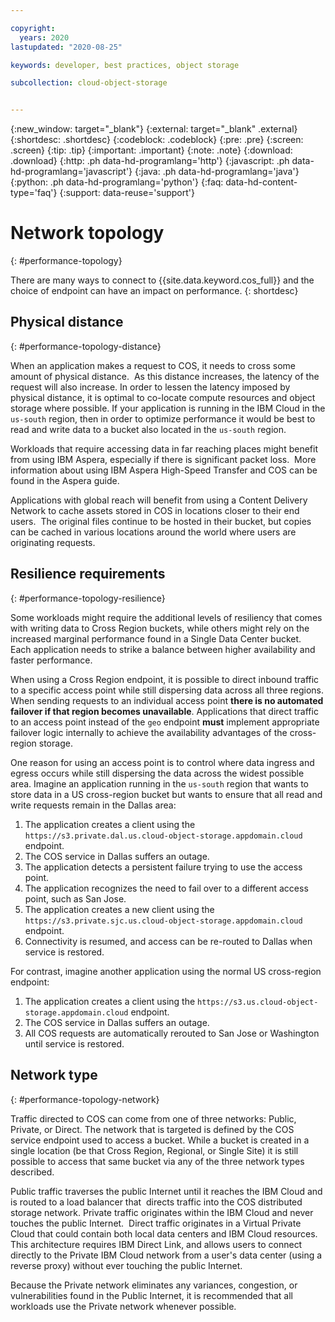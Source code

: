 ```yaml
---

copyright:
  years: 2020
lastupdated: "2020-08-25"

keywords: developer, best practices, object storage

subcollection: cloud-object-storage


---
```

{:new_window: target="_blank"}
{:external: target="_blank" .external}
{:shortdesc: .shortdesc}
{:codeblock: .codeblock}
{:pre: .pre}
{:screen: .screen}
{:tip: .tip}
{:important: .important}
{:note: .note}
{:download: .download} 
{:http: .ph data-hd-programlang='http'} 
{:javascript: .ph data-hd-programlang='javascript'} 
{:java: .ph data-hd-programlang='java'} 
{:python: .ph data-hd-programlang='python'}
{:faq: data-hd-content-type='faq'}
{:support: data-reuse='support'}

# Network topology 
{: #performance-topology}

There are many ways to connect to {{site.data.keyword.cos_full}} and the choice of endpoint can have an impact on performance.
{: shortdesc}

## Physical distance
{: #performance-topology-distance}

When an application makes a request to COS, it needs to cross some amount of physical distance.  As this distance increases, the latency of the request will also increase. In order to lessen the latency imposed by physical distance, it is optimal to co-locate compute resources and object storage where possible. If your application is running in the IBM Cloud in the `us-south` region, then in order to optimize performance it would be best to read and write data to a bucket also located in the `us-south` region. 

Workloads that require accessing data in far reaching places might benefit from using IBM Aspera, especially if there is significant packet loss.  More information about using IBM Aspera High-Speed Transfer and COS can be found in the Aspera guide.

Applications with global reach will benefit from using a Content Delivery Network to cache assets stored in COS in locations closer to their end users.  The original files continue to be hosted in their bucket, but copies can be cached in various locations around the world where users are originating requests. 

## Resilience requirements
{: #performance-topology-resilience}

Some workloads might require the additional levels of resiliency that comes with writing data to Cross Region buckets, while others might rely on the increased marginal performance found in a Single Data Center bucket.  Each application needs to strike a balance between higher availability and faster performance.  

When using a Cross Region endpoint, it is possible to direct inbound traffic to a specific access point while still dispersing data across all three regions. When sending requests to an individual access point **there is no automated failover if that region becomes unavailable**. Applications that direct traffic to an access point instead of the `geo` endpoint **must** implement appropriate failover logic internally to achieve the availability advantages of the cross-region storage. 

One reason for using an access point is to control where data ingress and egress occurs while still dispersing the data across the widest possible area. Imagine an application running in the `us-south` region that wants to store data in a US cross-region bucket but wants to ensure that all read and write requests remain in the Dallas area:

1. The application creates a client using the `https://s3.private.dal.us.cloud-object-storage.appdomain.cloud` endpoint.
2. The COS service in Dallas suffers an outage.
3. The application detects a persistent failure trying to use the access point.
4. The application recognizes the need to fail over to a different access point, such as San Jose.
5. The application creates a new client using the `https://s3.private.sjc.us.cloud-object-storage.appdomain.cloud` endpoint.
6. Connectivity is resumed, and access can be re-routed to Dallas when service is restored.

For contrast, imagine another application using the normal US cross-region endpoint:

1. The application creates a client using the `https://s3.us.cloud-object-storage.appdomain.cloud` endpoint.
1. The COS service in Dallas suffers an outage.
2. All COS requests are automatically rerouted to San Jose or Washington until service is restored.

## Network type
{: #performance-topology-network}

Traffic directed to COS can come from one of three networks: Public, Private, or Direct. The network that is targeted is defined by the COS service endpoint used to access a bucket. While a bucket is created in a single location (be that Cross Region, Regional, or Single Site) it is still possible to access that same bucket via any of the three network types described.

Public traffic traverses the public Internet until it reaches the IBM Cloud and is routed to a load balancer that  directs traffic into the COS distributed storage network. Private traffic originates within the IBM Cloud and never touches the public Internet.  Direct traffic originates in a Virtual Private Cloud that could contain both local data centers and IBM Cloud resources. This architecture requires IBM Direct Link, and allows users to connect directly to the Private IBM Cloud network from a user's data center (using a reverse proxy) without ever touching the public Internet. 

Because the Private network eliminates any variances, congestion, or vulnerabilities found in the Public Internet, it is recommended that all workloads use the Private network whenever possible.